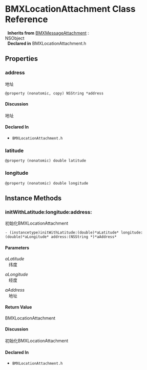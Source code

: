 # BMXLocationAttachment Class Reference

&nbsp;&nbsp;**Inherits from** <a href="../Classes/BMXMessageAttachment.md">BMXMessageAttachment</a> :   
NSObject  
&nbsp;&nbsp;**Declared in** BMXLocationAttachment.h  

## Properties

<a name="//api/name/address" title="address"></a>
### address

地址

`@property (nonatomic, copy) NSString *address`

#### Discussion
地址

#### Declared In
* `BMXLocationAttachment.h`

<a name="//api/name/latitude" title="latitude"></a>
### latitude

`@property (nonatomic) double latitude`

<a name="//api/name/longitude" title="longitude"></a>
### longitude

`@property (nonatomic) double longitude`

<a title="Instance Methods" name="instance_methods"></a>
## Instance Methods

<a name="//api/name/initWithLatitude:longitude:address:" title="initWithLatitude:longitude:address:"></a>
### initWithLatitude:longitude:address:

初始化BMXLocationAttachment

`- (instancetype)initWithLatitude:(double)*aLatitude* longitude:(double)*aLongitude* address:(NSString *)*aAddress*`

#### Parameters

*aLatitude*  
&nbsp;&nbsp;&nbsp;纬度  

*aLongitude*  
&nbsp;&nbsp;&nbsp;经度  

*aAddress*  
&nbsp;&nbsp;&nbsp;地址  

#### Return Value
BMXLocationAttachment

#### Discussion
初始化BMXLocationAttachment

#### Declared In
* `BMXLocationAttachment.h`

